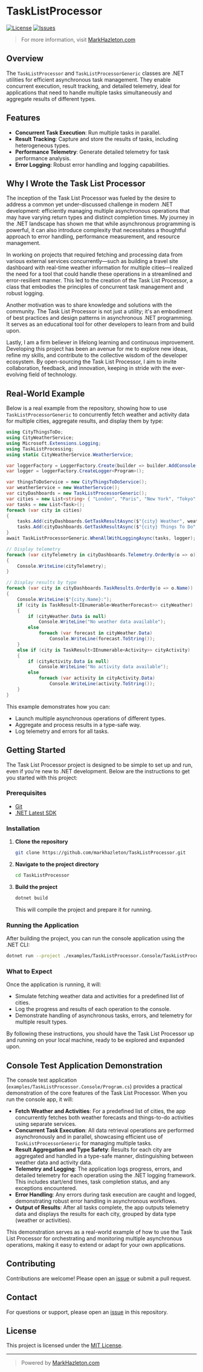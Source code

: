 # TaskListProcessor

[![License](https://img.shields.io/github/license/MarkHazleton/TaskListProcessor)](LICENSE)
[![Issues](https://img.shields.io/github/issues/MarkHazleton/TaskListProcessor)](../../issues)

> For more information, visit [MarkHazleton.com](https://MarkHazleton.com)

## Overview

The `TaskListProcessor` and `TaskListProcessorGeneric` classes are .NET utilities for efficient asynchronous task management. They enable concurrent execution, result tracking, and detailed telemetry, ideal for applications that need to handle multiple tasks simultaneously and aggregate results of different types.

## Features

- **Concurrent Task Execution**: Run multiple tasks in parallel.
- **Result Tracking**: Capture and store the results of tasks, including heterogeneous types.
- **Performance Telemetry**: Generate detailed telemetry for task performance analysis.
- **Error Logging**: Robust error handling and logging capabilities.

## Why I Wrote the Task List Processor

The inception of the Task List Processor was fueled by the desire to address a common yet under-discussed challenge in modern .NET development: efficiently managing multiple asynchronous operations that may have varying return types and distinct completion times. My journey in the .NET landscape has shown me that while asynchronous programming is powerful, it can also introduce complexity that necessitates a thoughtful approach to error handling, performance measurement, and resource management.

In working on projects that required fetching and processing data from various external services concurrently—such as building a travel site dashboard with real-time weather information for multiple cities—I realized the need for a tool that could handle these operations in a streamlined and error-resilient manner. This led to the creation of the Task List Processor, a class that embodies the principles of concurrent task management and robust logging.

Another motivation was to share knowledge and solutions with the community. The Task List Processor is not just a utility; it's an embodiment of best practices and design patterns in asynchronous .NET programming. It serves as an educational tool for other developers to learn from and build upon.

Lastly, I am a firm believer in lifelong learning and continuous improvement. Developing this project has been an avenue for me to explore new ideas, refine my skills, and contribute to the collective wisdom of the developer ecosystem. By open-sourcing the Task List Processor, I aim to invite collaboration, feedback, and innovation, keeping in stride with the ever-evolving field of technology.

## Real-World Example

Below is a real example from the repository, showing how to use `TaskListProcessorGeneric` to concurrently fetch weather and activity data for multiple cities, aggregate results, and display them by type:

```csharp
using CityThingsToDo;
using CityWeatherService;
using Microsoft.Extensions.Logging;
using TaskListProcessing;
using static CityWeatherService.WeatherService;

var loggerFactory = LoggerFactory.Create(builder => builder.AddConsole());
var logger = loggerFactory.CreateLogger<Program>();

var thingsToDoService = new CityThingsToDoService();
var weatherService = new WeatherService();
var cityDashboards = new TaskListProcessorGeneric();
var cities = new List<string> { "London", "Paris", "New York", "Tokyo", "Sydney", "Chicago", "Dallas", "Wichita" };
var tasks = new List<Task>();
foreach (var city in cities)
{
    tasks.Add(cityDashboards.GetTaskResultAsync($"{city} Weather", weatherService.GetWeather(city)));
    tasks.Add(cityDashboards.GetTaskResultAsync($"{city} Things To Do", thingsToDoService.GetThingsToDoAsync(city)));
}
await TaskListProcessorGeneric.WhenAllWithLoggingAsync(tasks, logger);

// Display telemetry
foreach (var cityTelemetry in cityDashboards.Telemetry.OrderBy(o => o))
{
    Console.WriteLine(cityTelemetry);
}

// Display results by type
foreach (var city in cityDashboards.TaskResults.OrderBy(o => o.Name))
{
    Console.WriteLine($"{city.Name}:");
    if (city is TaskResult<IEnumerable<WeatherForecast>> cityWeather)
    {
        if (cityWeather.Data is null)
            Console.WriteLine("No weather data available");
        else
            foreach (var forecast in cityWeather.Data)
                Console.WriteLine(forecast.ToString());
    }
    else if (city is TaskResult<IEnumerable<Activity>> cityActivity)
    {
        if (cityActivity.Data is null)
            Console.WriteLine("No activity data available");
        else
            foreach (var activity in cityActivity.Data)
                Console.WriteLine(activity.ToString());
    }
}
```

This example demonstrates how you can:

- Launch multiple asynchronous operations of different types.
- Aggregate and process results in a type-safe way.
- Log telemetry and errors for all tasks.

## Getting Started

The Task List Processor project is designed to be simple to set up and run, even if you're new to .NET development. Below are the instructions to get you started with this project:

### Prerequisites

- [Git](https://git-scm.com/downloads)
- [.NET Latest SDK](https://dotnet.microsoft.com/download)

### Installation

1. **Clone the repository**

   ```sh
   git clone https://github.com/markhazleton/TaskListProcessor.git
   ```

2. **Navigate to the project directory**

   ```sh
   cd TaskListProcessor
   ```

3. **Build the project**

   ```sh
   dotnet build
   ```

   This will compile the project and prepare it for running.

### Running the Application

After building the project, you can run the console application using the .NET CLI:

```sh
dotnet run --project ./examples/TaskListProcessor.Console/TaskListProcessor.Console.csproj
```

### What to Expect

Once the application is running, it will:

- Simulate fetching weather data and activities for a predefined list of cities.
- Log the progress and results of each operation to the console.
- Demonstrate handling of asynchronous tasks, errors, and telemetry for multiple result types.

By following these instructions, you should have the Task List Processor up and running on your local machine, ready to be explored and expanded upon.

## Console Test Application Demonstration

The console test application (`examples/TaskListProcessor.Console/Program.cs`) provides a practical demonstration of the core features of the Task List Processor. When you run the console app, it will:

- **Fetch Weather and Activities**: For a predefined list of cities, the app concurrently fetches both weather forecasts and things-to-do activities using separate services.
- **Concurrent Task Execution**: All data retrieval operations are performed asynchronously and in parallel, showcasing efficient use of `TaskListProcessorGeneric` for managing multiple tasks.
- **Result Aggregation and Type Safety**: Results for each city are aggregated and handled in a type-safe manner, distinguishing between weather data and activity data.
- **Telemetry and Logging**: The application logs progress, errors, and detailed telemetry for each operation using the .NET logging framework. This includes start/end times, task completion status, and any exceptions encountered.
- **Error Handling**: Any errors during task execution are caught and logged, demonstrating robust error handling in asynchronous workflows.
- **Output of Results**: After all tasks complete, the app outputs telemetry data and displays the results for each city, grouped by data type (weather or activities).

This demonstration serves as a real-world example of how to use the Task List Processor for orchestrating and monitoring multiple asynchronous operations, making it easy to extend or adapt for your own applications.

## Contributing

Contributions are welcome! Please open an [issue](../../issues) or submit a pull request.

## Contact

For questions or support, please open an [issue](../../issues) in this repository.

## License

This project is licensed under the [MIT License](LICENSE).

---

> Powered by [MarkHazleton.com](https://MarkHazleton.com)
